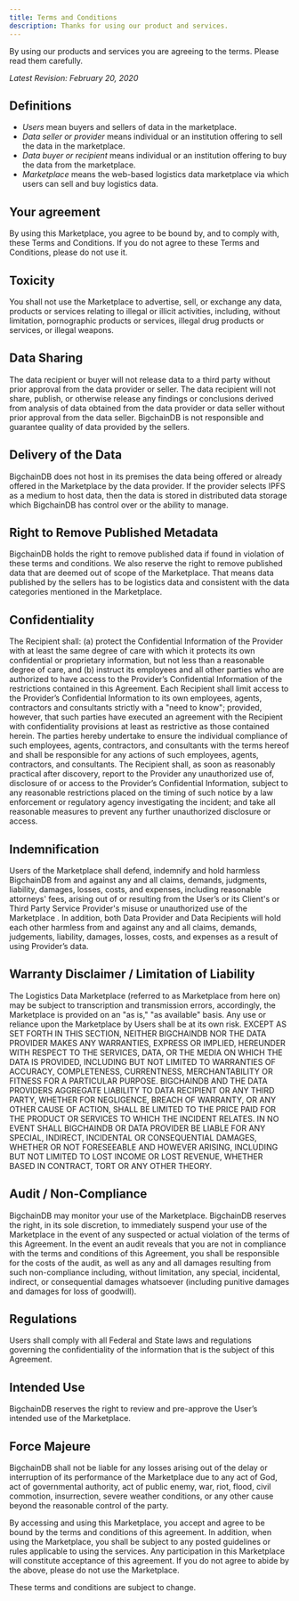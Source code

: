 ```yaml
---
title: Terms and Conditions
description: Thanks for using our product and services.
---
```


By using our products and services you are agreeing to the terms. Please read them carefully.

_Latest Revision: February 20, 2020_

## Definitions

- _Users_ mean buyers and sellers of data in the marketplace.
- _Data seller or provider_ means individual or an institution offering to sell the data in the marketplace.
- _Data buyer or recipient_ means individual or an institution offering to buy the data from the marketplace.
- _Marketplace_ means the web-based logistics data marketplace via which users can sell and buy logistics data.

## Your agreement

By using this Marketplace, you agree to be bound by, and to comply with, these Terms and Conditions. If you do not agree to these Terms and Conditions, please do not use it.

## Toxicity

You shall not use the Marketplace to advertise, sell, or exchange any data, products or services relating to illegal or illicit activities, including, without limitation, pornographic products or services, illegal drug products or services, or illegal weapons.

## Data Sharing

The data recipient or buyer will not release data to a third party without prior approval from the data provider or seller. The data recipient will not share, publish, or otherwise release any findings or conclusions derived from analysis of data obtained from the data provider or data seller without prior approval from the data seller. BigchainDB is not responsible and guarantee quality of data provided by the sellers.

## Delivery of the Data

BigchainDB does not host in its premises the data being offered or already offered in the Marketplace by the data provider. If the provider selects IPFS as a medium to host data, then the data is stored in distributed data storage which BigchainDB has control over or the ability to manage.

## Right to Remove Published Metadata

BigchainDB holds the right to remove published data if found in violation of these terms and conditions. We also reserve the right to remove published data that are deemed out of scope of the Marketplace. That means data published by the sellers has to be logistics data and consistent with the data categories mentioned in the Marketplace.

## Confidentiality

The Recipient shall: (a) protect the Confidential Information of the Provider with at least the same degree of care with which it protects its own confidential or proprietary information, but not less than a reasonable degree of care, and (b) instruct its employees and all other parties who are authorized to have access to the Provider’s Confidential Information of the restrictions contained in this Agreement. Each Recipient shall limit access to the Provider’s Confidential Information to its own employees, agents, contractors and consultants strictly with a "need to know"; provided, however, that such parties have executed an agreement with the Recipient with confidentiality provisions at least as restrictive as those contained herein. The parties hereby undertake to ensure the individual compliance of such employees, agents, contractors, and consultants with the terms hereof and shall be responsible for any actions of such employees, agents, contractors, and consultants. The Recipient shall, as soon as reasonably practical after discovery, report to the Provider any unauthorized use of, disclosure of or access to the Provider’s Confidential Information, subject to any reasonable restrictions placed on the timing of such notice by a law enforcement or regulatory agency investigating the incident; and take all reasonable measures to prevent any further unauthorized disclosure or access.

## Indemnification

Users of the Marketplace shall defend, indemnify and hold harmless BigchainDB from and against any and all claims, demands, judgments, liability, damages, losses, costs, and expenses, including reasonable attorneys' fees, arising out of or resulting from the User’s or its Client's or Third Party Service Provider's misuse or unauthorized use of the Marketplace . In addition, both Data Provider and Data Recipients will hold each other harmless from and against any and all claims, demands, judgements, liability, damages, losses, costs, and expenses as a result of using Provider’s data.

## Warranty Disclaimer / Limitation of Liability

The Logistics Data Marketplace (referred to as Marketplace from here on) may be subject to transcription and transmission errors, accordingly, the Marketplace is provided on an "as is," "as available" basis. Any use or reliance upon the Marketplace by Users shall be at its own risk. EXCEPT AS SET FORTH IN THIS SECTION, NEITHER BIGCHAINDB NOR THE DATA PROVIDER MAKES ANY WARRANTIES, EXPRESS OR IMPLIED, HEREUNDER WITH RESPECT TO THE SERVICES, DATA, OR THE MEDIA ON WHICH THE DATA IS PROVIDED, INCLUDING BUT NOT LIMITED TO WARRANTIES OF ACCURACY, COMPLETENESS, CURRENTNESS, MERCHANTABILITY OR FITNESS FOR A PARTICULAR PURPOSE. BIGCHAINDB AND THE DATA PROVIDERS AGGREGATE LIABILITY TO DATA RECIPIENT OR ANY THIRD PARTY, WHETHER FOR NEGLIGENCE, BREACH OF WARRANTY, OR ANY OTHER CAUSE OF ACTION, SHALL BE LIMITED TO THE PRICE PAID FOR THE PRODUCT OR SERVICES TO WHICH THE INCIDENT RELATES. IN NO EVENT SHALL BIGCHAINDB OR DATA PROVIDER BE LIABLE FOR ANY SPECIAL, INDIRECT, INCIDENTAL OR CONSEQUENTIAL DAMAGES, WHETHER OR NOT FORESEEABLE AND HOWEVER ARISING, INCLUDING BUT NOT LIMITED TO LOST INCOME OR LOST REVENUE, WHETHER BASED IN CONTRACT, TORT OR ANY OTHER THEORY.

## Audit / Non-Compliance

BigchainDB may monitor your use of the Marketplace. BigchainDB reserves the right, in its sole discretion, to immediately suspend your use of the Marketplace in the event of any suspected or actual violation of the terms of this Agreement. In the event an audit reveals that you are not in compliance with the terms and conditions of this Agreement, you shall be responsible for the costs of the audit, as well as any and all damages resulting from such non-compliance including, without limitation, any special, incidental, indirect, or consequential damages whatsoever (including punitive damages and damages for loss of goodwill).

## Regulations

Users shall comply with all Federal and State laws and regulations governing the confidentiality of the information that is the subject of this Agreement.

## Intended Use

BigchainDB reserves the right to review and pre-approve the User’s intended use of the Marketplace.

## Force Majeure

BigchainDB shall not be liable for any losses arising out of the delay or interruption of its performance of the Marketplace due to any act of God, act of governmental authority, act of public enemy, war, riot, flood, civil commotion, insurrection, severe weather conditions, or any other cause beyond the reasonable control of the party.

By accessing and using this Marketplace, you accept and agree to be bound by the terms and conditions of this agreement. In addition, when using the Marketplace, you shall be subject to any posted guidelines or rules applicable to using the services. Any participation in this Marketplace will constitute acceptance of this agreement. If you do not agree to abide by the above, please do not use the Marketplace.

These terms and conditions are subject to change.
